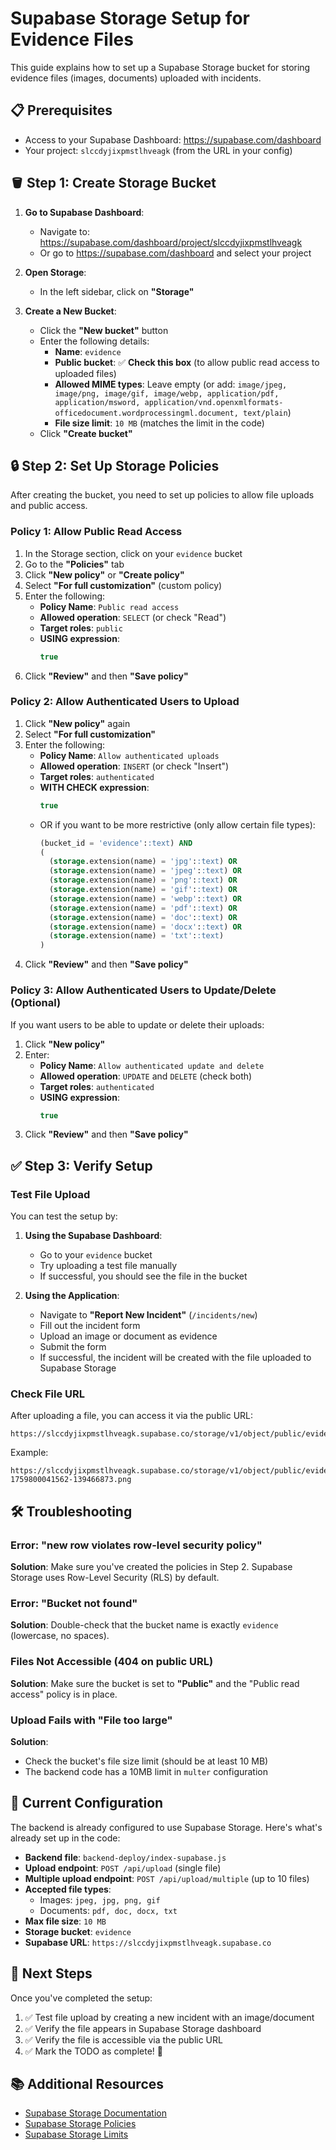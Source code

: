 # Supabase Storage Setup for Evidence Files

This guide explains how to set up a Supabase Storage bucket for storing evidence files (images, documents) uploaded with incidents.

## 📋 Prerequisites

- Access to your Supabase Dashboard: https://supabase.com/dashboard
- Your project: `slccdyjixpmstlhveagk` (from the URL in your config)

## 🪣 Step 1: Create Storage Bucket

1. **Go to Supabase Dashboard**:
   - Navigate to: https://supabase.com/dashboard/project/slccdyjixpmstlhveagk
   - Or go to https://supabase.com/dashboard and select your project

2. **Open Storage**:
   - In the left sidebar, click on **"Storage"**

3. **Create a New Bucket**:
   - Click the **"New bucket"** button
   - Enter the following details:
     - **Name**: `evidence`
     - **Public bucket**: ✅ **Check this box** (to allow public read access to uploaded files)
     - **Allowed MIME types**: Leave empty (or add: `image/jpeg, image/png, image/gif, image/webp, application/pdf, application/msword, application/vnd.openxmlformats-officedocument.wordprocessingml.document, text/plain`)
     - **File size limit**: `10 MB` (matches the limit in the code)
   - Click **"Create bucket"**

## 🔒 Step 2: Set Up Storage Policies

After creating the bucket, you need to set up policies to allow file uploads and public access.

### Policy 1: Allow Public Read Access

1. In the Storage section, click on your `evidence` bucket
2. Go to the **"Policies"** tab
3. Click **"New policy"** or **"Create policy"**
4. Select **"For full customization"** (custom policy)
5. Enter the following:
   - **Policy Name**: `Public read access`
   - **Allowed operation**: `SELECT` (or check "Read")
   - **Target roles**: `public`
   - **USING expression**:
     ```sql
     true
     ```
6. Click **"Review"** and then **"Save policy"**

### Policy 2: Allow Authenticated Users to Upload

1. Click **"New policy"** again
2. Select **"For full customization"**
3. Enter the following:
   - **Policy Name**: `Allow authenticated uploads`
   - **Allowed operation**: `INSERT` (or check "Insert")
   - **Target roles**: `authenticated`
   - **WITH CHECK expression**:
     ```sql
     true
     ```
   - OR if you want to be more restrictive (only allow certain file types):
     ```sql
     (bucket_id = 'evidence'::text) AND 
     (
       (storage.extension(name) = 'jpg'::text) OR 
       (storage.extension(name) = 'jpeg'::text) OR 
       (storage.extension(name) = 'png'::text) OR 
       (storage.extension(name) = 'gif'::text) OR 
       (storage.extension(name) = 'webp'::text) OR 
       (storage.extension(name) = 'pdf'::text) OR 
       (storage.extension(name) = 'doc'::text) OR 
       (storage.extension(name) = 'docx'::text) OR 
       (storage.extension(name) = 'txt'::text)
     )
     ```
4. Click **"Review"** and then **"Save policy"**

### Policy 3: Allow Authenticated Users to Update/Delete (Optional)

If you want users to be able to update or delete their uploads:

1. Click **"New policy"**
2. Enter:
   - **Policy Name**: `Allow authenticated update and delete`
   - **Allowed operation**: `UPDATE` and `DELETE` (check both)
   - **Target roles**: `authenticated`
   - **USING expression**:
     ```sql
     true
     ```
3. Click **"Review"** and then **"Save policy"**

## ✅ Step 3: Verify Setup

### Test File Upload

You can test the setup by:

1. **Using the Supabase Dashboard**:
   - Go to your `evidence` bucket
   - Try uploading a test file manually
   - If successful, you should see the file in the bucket

2. **Using the Application**:
   - Navigate to **"Report New Incident"** (`/incidents/new`)
   - Fill out the incident form
   - Upload an image or document as evidence
   - Submit the form
   - If successful, the incident will be created with the file uploaded to Supabase Storage

### Check File URL

After uploading a file, you can access it via the public URL:
```
https://slccdyjixpmstlhveagk.supabase.co/storage/v1/object/public/evidence/[filename]
```

Example:
```
https://slccdyjixpmstlhveagk.supabase.co/storage/v1/object/public/evidence/evidence-1759800041562-139466873.png
```

## 🛠️ Troubleshooting

### Error: "new row violates row-level security policy"

**Solution**: Make sure you've created the policies in Step 2. Supabase Storage uses Row-Level Security (RLS) by default.

### Error: "Bucket not found"

**Solution**: Double-check that the bucket name is exactly `evidence` (lowercase, no spaces).

### Files Not Accessible (404 on public URL)

**Solution**: Make sure the bucket is set to **"Public"** and the "Public read access" policy is in place.

### Upload Fails with "File too large"

**Solution**: 
- Check the bucket's file size limit (should be at least 10 MB)
- The backend code has a 10MB limit in `multer` configuration

## 📝 Current Configuration

The backend is already configured to use Supabase Storage. Here's what's already set up in the code:

- **Backend file**: `backend-deploy/index-supabase.js`
- **Upload endpoint**: `POST /api/upload` (single file)
- **Multiple upload endpoint**: `POST /api/upload/multiple` (up to 10 files)
- **Accepted file types**: 
  - Images: `jpeg, jpg, png, gif`
  - Documents: `pdf, doc, docx, txt`
- **Max file size**: `10 MB`
- **Storage bucket**: `evidence`
- **Supabase URL**: `https://slccdyjixpmstlhveagk.supabase.co`

## 🚀 Next Steps

Once you've completed the setup:

1. ✅ Test file upload by creating a new incident with an image/document
2. ✅ Verify the file appears in Supabase Storage dashboard
3. ✅ Verify the file is accessible via the public URL
4. ✅ Mark the TODO as complete! 🎉

## 📚 Additional Resources

- [Supabase Storage Documentation](https://supabase.com/docs/guides/storage)
- [Supabase Storage Policies](https://supabase.com/docs/guides/storage/security/access-control)
- [Supabase Storage Limits](https://supabase.com/docs/guides/storage/uploads/file-limits)


